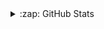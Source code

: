 <details>
  <summary>:zap: GitHub Stats</summary>

  <img align="left" alt="Avichal's GitHub Stats" src="https://github-readme-stats-avichal-neweradeveloper.vercel.app/api?username=avichal-neweradeveloper&show_icons=true&hide_border=true" />

</details>
